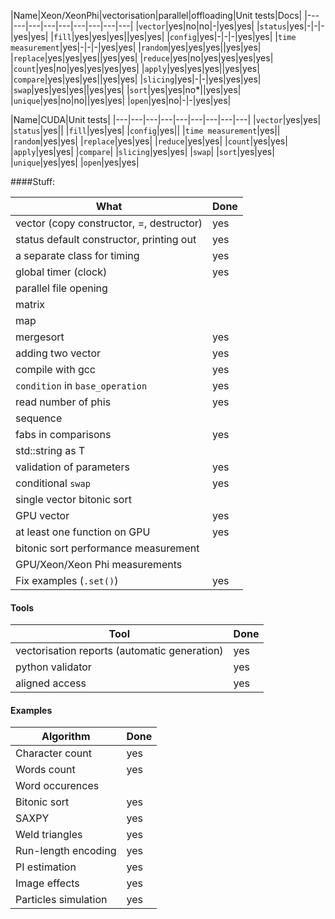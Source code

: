 |Name|Xeon/XeonPhi|vectorisation|parallel|offloading|Unit tests|Docs|
|---|---|---|---|---|---|---|---|---|
|`vector`|yes|no|no|-|yes|yes|
|`status`|yes|-|-|-|yes|yes|
|`fill`|yes|yes|yes||yes|yes|
|`config`|yes|-|-|-|yes|yes|
|`time measurement`|yes|-|-|-|yes|yes|
|`random`|yes|yes|yes||yes|yes|
|`replace`|yes|yes|yes||yes|yes|
|`reduce`|yes|no|yes|yes|yes|yes|
|`count`|yes|no|yes|yes|yes|yes|
|`apply`|yes|yes|yes||yes|yes|
|`compare`|yes|yes|yes||yes|yes|
|`slicing`|yes|-|-|yes|yes|yes|
|`swap`|yes|yes|yes||yes|yes|
|`sort`|yes|yes|no*||yes|yes|
|`unique`|yes|no|no||yes|yes|
|`open`|yes|no|-|-|yes|yes|

|Name|CUDA|Unit tests|
|---|---|---|---|---|---|---|---|---|
|`vector`|yes|yes|
|`status`|yes||
|`fill`|yes|yes|
|`config`|yes||
|`time measurement`|yes||
|`random`|yes|yes|
|`replace`|yes|yes|
|`reduce`|yes|yes|
|`count`|yes|yes|
|`apply`|yes|yes|
|`compare`|
|`slicing`|yes|yes|
|`swap`|
|`sort`|yes|yes|
|`unique`|yes|yes|
|`open`|yes|yes|

####Stuff:

|What|Done|
|---|---|
|vector (copy constructor, =, destructor)|yes|
|status default constructor, printing out|yes|
|a separate class for timing|yes|
|global timer (clock)|yes|
|parallel file opening||
|matrix||
|map||
|mergesort|yes|
|adding two vector|yes|
|compile with gcc|yes|
|`condition` in `base_operation`|yes|
|read number of phis|yes|
|sequence||
|fabs in comparisons|yes|
|std::string as T||
|validation of parameters|yes|
|conditional `swap`|yes|
|single vector bitonic sort||
|GPU vector|yes|
|at least one function on GPU|yes|
|bitonic sort performance measurement||
|GPU/Xeon/Xeon Phi measurements||
|Fix examples (`.set()`)|yes|


#### Tools

|Tool|Done|
|---|---|
|vectorisation reports (automatic generation)|yes|
|python validator|yes|
|aligned access|yes|

#### Examples

|Algorithm|Done|
|---|---|
|Character count|yes|
|Words count|yes|
|Word occurences||
|Bitonic sort|yes|
|SAXPY|yes|
|Weld triangles|yes|
|Run-length encoding|yes|
|PI estimation|yes|
|Image effects|yes|
|Particles simulation|yes|

